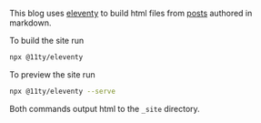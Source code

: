 This blog uses [eleventy](11ty.dev) to build html files from [posts](./posts) authored in markdown.

To build the site run

```Bash
npx @11ty/eleventy
```

To preview the site run

```Bash
npx @11ty/eleventy --serve
```

Both commands output html to the `_site` directory.